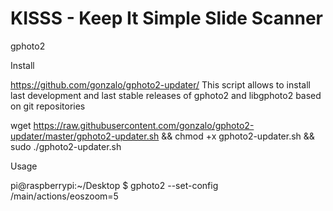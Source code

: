 # KISSS - Keep It Simple Slide Scanner





gphoto2

Install 

https://github.com/gonzalo/gphoto2-updater/
This script allows to install last development and last stable releases of gphoto2 and libgphoto2 based on git repositories

wget https://raw.githubusercontent.com/gonzalo/gphoto2-updater/master/gphoto2-updater.sh && chmod +x gphoto2-updater.sh && sudo ./gphoto2-updater.sh

Usage 

pi@raspberrypi:~/Desktop $ gphoto2 --set-config /main/actions/eoszoom=5
